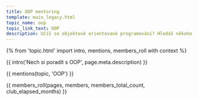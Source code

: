 ```yaml
---
title: OOP mentoring
template: main_legacy.html
topic_name: oop
topic_link_text: OOP
description: Učíš se objektově orientované programování? Hledáš někoho zkušenějšího, kdo ti poradí, když se zasekneš? Kdo ti ukáže správné postupy a nasměruje tě na kvalitní návody nebo kurzy?
---
```

{% from 'topic.html' import intro, mentions, members_roll with context %}

{{ intro('Nech si poradit s OOP', page.meta.description) }}

{{ mentions(topic, 'OOP') }}

{{ members_roll(pages, members, members_total_count, club_elapsed_months) }}
